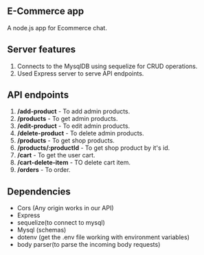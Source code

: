 ## E-Commerce app

A node.js app for Ecommerce chat.

## Server features

1. Connects to the MysqlDB using sequelize for CRUD operations.
2. Used Express server to serve API endpoints.

## API endpoints

1. **/add-product**  - To add admin products.
2. **/products**  - To get admin products.
3. **/edit-product**  - To edit admin products.
4. **/delete-product**  - To delete admin products.
5. **/products**  - To get shop products.
6. **/products/:productId**  - To get shop product by it's id.
7. **/cart**  - To get the user cart.
8. **/cart-delete-item**  - TO delete cart item.
9. **/orders**  - To order.

## Dependencies

* Cors (Any origin works in our API)
* Express
* sequelize(to connect to mysql)
* Mysql (schemas)
* dotenv (get the .env file working with environment variables)
* body parser(to parse the incoming body requests)
 
